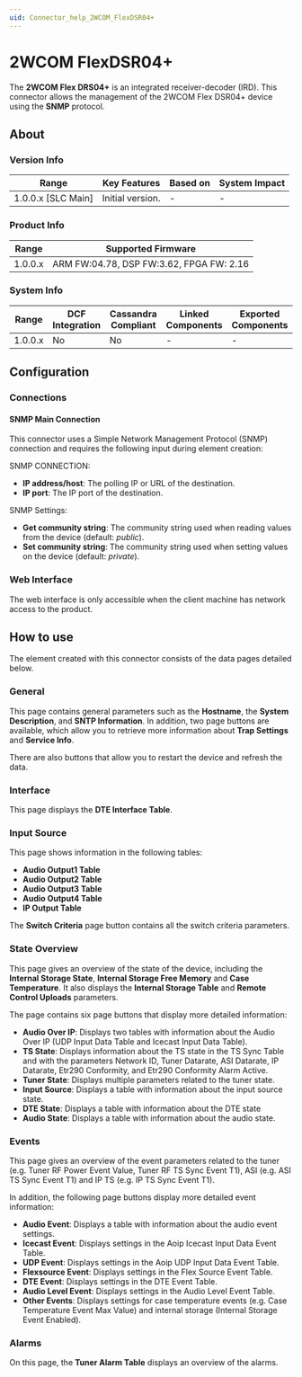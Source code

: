 ```yaml
---
uid: Connector_help_2WCOM_FlexDSR04+
---
```


# 2WCOM FlexDSR04+

The **2WCOM Flex DRS04+** is an integrated receiver-decoder (IRD). This connector allows the management of the 2WCOM Flex DSR04+ device using the **SNMP** protocol.

## About

### Version Info

| Range                | Key Features     | Based on     | System Impact     |
|----------------------|------------------|--------------|-------------------|
| 1.0.0.x [SLC Main]   | Initial version. | -            | -                 |

### Product Info

| Range     | Supported Firmware                       |
|-----------|------------------------------------------|
| 1.0.0.x   | ARM FW:04.78, DSP FW:3.62, FPGA FW: 2.16 |

### System Info

| Range     | DCF Integration     | Cassandra Compliant     | Linked Components     | Exported Components     |
|-----------|---------------------|-------------------------|-----------------------|-------------------------|
| 1.0.0.x   | No                  | No                      | -                     | -                       |

## Configuration

### Connections

#### SNMP Main Connection

This connector uses a Simple Network Management Protocol (SNMP) connection and requires the following input during element creation:

SNMP CONNECTION:

- **IP address/host**: The polling IP or URL of the destination.
- **IP port**: The IP port of the destination.

SNMP Settings:

- **Get community string**: The community string used when reading values from the device (default: *public*).
- **Set community string**: The community string used when setting values on the device (default: *private*).

### Web Interface

The web interface is only accessible when the client machine has network access to the product.

## How to use

The element created with this connector consists of the data pages detailed below.

### General

This page contains general parameters such as the **Hostname**, the **System Description**, and **SNTP Information**. In addition, two page buttons are available, which allow you to retrieve more information about **Trap Settings** and **Service Info**.

There are also buttons that allow you to restart the device and refresh the data.

### Interface

This page displays the **DTE Interface Table**.

### Input Source

This page shows information in the following tables:

- **Audio Output1 Table**
- **Audio Output2 Table**
- **Audio Output3 Table**
- **Audio Output4 Table**
- **IP Output Table**

The **Switch Criteria** page button contains all the switch criteria parameters.

### State Overview

This page gives an overview of the state of the device, including the **Internal Storage State**, **Internal Storage Free Memory** and **Case Temperature**. It also displays the **Internal Storage Table** and **Remote Control Uploads** parameters.

The page contains six page buttons that display more detailed information:

- **Audio Over IP**: Displays two tables with information about the Audio Over IP (UDP Input Data Table and Icecast Input Data Table).
- **TS State**: Displays information about the TS state in the TS Sync Table and with the parameters Network ID, Tuner Datarate, ASI Datarate, IP Datarate, Etr290 Conformity, and Etr290 Conformity Alarm Active.
- **Tuner State**: Displays multiple parameters related to the tuner state.
- **Input Source**: Displays a table with information about the input source state.
- **DTE State**: Displays a table with information about the DTE state
- **Audio State**: Displays a table with information about the audio state.

### Events

This page gives an overview of the event parameters related to the tuner (e.g. Tuner RF Power Event Value, Tuner RF TS Sync Event T1), ASI (e.g. ASI TS Sync Event T1) and IP TS (e.g. IP TS Sync Event T1).

In addition, the following page buttons display more detailed event information:

- **Audio Event**: Displays a table with information about the audio event settings.
- **Icecast Event**: Displays settings in the Aoip Icecast Input Data Event Table.
- **UDP Event**: Displays settings in the Aoip UDP Input Data Event Table.
- **Flexsource Event**: Displays settings in the Flex Source Event Table.
- **DTE Event**: Displays settings in the DTE Event Table.
- **Audio Level Event**: Displays settings in the Audio Level Event Table.
- **Other Events**: Displays settings for case temperature events (e.g. Case Temperature Event Max Value) and internal storage (Internal Storage Event Enabled).

### Alarms

On this page, the **Tuner Alarm Table** displays an overview of the alarms.
